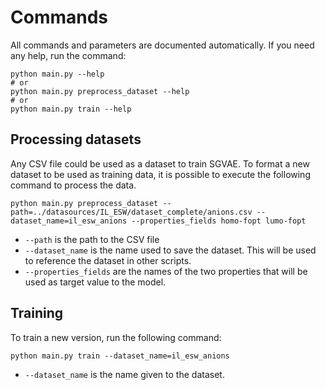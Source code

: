 # Commands

All commands and parameters are documented automatically. If you need any help,
run the command:

```ssh
python main.py --help 
# or
python main.py preprocess_dataset --help 
# or
python main.py train --help 
```

## Processing datasets

Any CSV file could be used as a dataset to train SGVAE. To format a new dataset
to be used as training data, it is possible to execute the following command to
process the data.

```ssh
python main.py preprocess_dataset --path=../datasources/IL_ESW/dataset_complete/anions.csv --dataset_name=il_esw_anions --properties_fields homo-fopt lumo-fopt 
```

- `--path` is the path to the CSV file
- `--dataset_name` is the name used to save the dataset. This will be used to reference the dataset in other scripts.
- `--properties_fields` are the names of the two properties that will be used as target value to the model.

## Training 

To train a new version, run the following command:

```ssh
python main.py train --dataset_name=il_esw_anions
```

- `--dataset_name` is the name given to the dataset.
